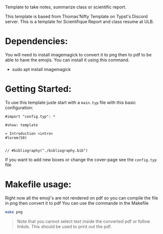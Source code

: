 Template to take notes, summarize class or scientific report.

This template is based from Thomas'Nifty Template on Typst's Discord server.
This is a template for Scientifique Report and class resume at ULB.

# Dependencies:

You will need to install imagemagick to convert it to png then to pdf to be able to have the emojis.
You can install it using this command.

- sudo apt install imagemagick

# Getting Started:

To use this template juste start with a `main.typ` file with this basic configuration:

```typst
#import "config.typ": *

#show: template

= Introduction <intro>
#lorem(50)


// #bibliography("./bibliography.bib")
```

If you want to add new boxes or change the cover-page see the `config.typ` file

# Makefile usage:

Right now all the emoji's are not rendered on pdf so you can compile the file in png then
convert it to pdf
You can use the commande in the Makefile

```sh
make png
```

> Note that you cannot select text inside the converted pdf or follow linkds.
> This should be used to print out the pdf.

